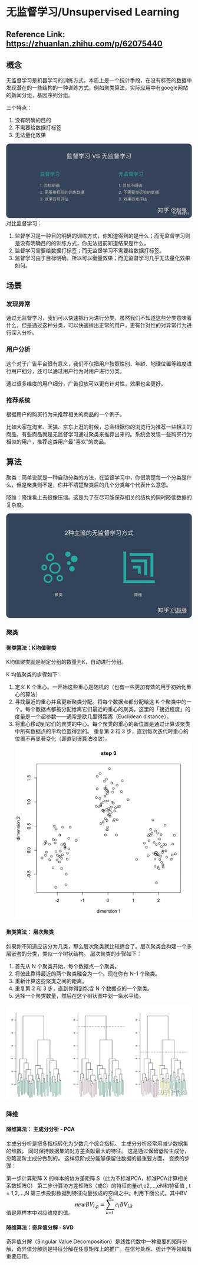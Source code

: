 # 无监督学习/Unsupervised Learning

**Reference Link**: https://zhuanlan.zhihu.com/p/62075440
---

## 概念
无监督学习是机器学习的训练方式，本质上是一个统计手段，在没有标签的数据中发现潜在的一些结构的一种训练方式。例如聚类算法，实际应用中有google网站的新闻分组，基因序列分组。

三个特点：
1. 没有明确的目的
2. 不需要给数据打标签
3. 无法量化效果

![image](./Picture/%E5%AD%A6%E4%B9%A0%E5%AF%B9%E6%AF%94.jpg)
对比监督学习：
1. 监督学习是一种目的明确的训练方式，你知道得到的是什么；而无监督学习则是没有明确目的的训练方式，你无法提前知道结果是什么。
2. 监督学习需要给数据打标签；而无监督学习不需要给数据打标签。
3. 监督学习由于目标明确，所以可以衡量效果；而无监督学习几乎无法量化效果如何。


## 场景
### 发现异常
通过无监督学习，我们可以快速把行为进行分类，虽然我们不知道这些分类意味着什么，但是通过这种分类，可以快速排出正常的用户，更有针对性的对异常行为进行深入分析。

### 用户分析
这个对于广告平台很有意义，我们不仅把用户按照性别、年龄、地理位置等维度进行用户细分，还可以通过用户行为对用户进行分类。

通过很多维度的用户细分，广告投放可以更有针对性，效果也会更好。

### 推荐系统
根据用户的购买行为来推荐相关的商品的一个例子。

比如大家在淘宝、天猫、京东上逛的时候，总会根据你的浏览行为推荐一些相关的商品，有些商品就是无监督学习通过聚类来推荐出来的。系统会发现一些购买行为相似的用户，推荐这类用户最"喜欢"的商品。


## 算法
聚类：简单说就是一种自动分类的方法，在监督学习中，你很清楚每一个分类是什么，但是聚类则不是，你并不清楚聚类后的几个分类每个代表什么意思。

降维：降维看上去很像压缩。这是为了在尽可能保存相关的结构的同时降低数据的复杂度。

![image](./Picture/%E6%97%A0%E7%9B%91%E7%9D%A3%E5%AD%A6%E4%B9%A0%E6%96%B9%E5%BC%8F.jpg)
### 聚类
#### 聚类算法：K均值聚类
K均值聚类就是制定分组的数量为K，自动进行分组。

K 均值聚类的步骤如下：

1. 定义 K 个重心。一开始这些重心是随机的（也有一些更加有效的用于初始化重心的算法）
2. 寻找最近的重心并且更新聚类分配。将每个数据点都分配给这 K 个聚类中的一个。每个数据点都被分配给离它们最近的重心的聚类。这里的「接近程度」的度量是一个超参数——通常是欧几里得距离（Euclidean distance）。
3. 将重心移动到它们的聚类的中心。每个聚类的重心的新位置是通过计算该聚类中所有数据点的平均位置得到的。
重复第 2 和 3 步，直到每次迭代时重心的位置不再显著变化（即直到该算法收敛）。
![image](./Picture/Kmean.webp)


#### 聚类算法： 层次聚类

如果你不知道应该分为几类，那么层次聚类就比较适合了。层次聚类会构建一个多层嵌套的分类，类似一个树状结构。
层次聚类的步骤如下：

1. 首先从 N 个聚类开始，每个数据点一个聚类。
2. 将彼此靠得最近的两个聚类融合为一个。现在你有 N-1 个聚类。
3. 重新计算这些聚类之间的距离。
4. 重复第 2 和 3 步，直到你得到包含 N 个数据点的一个聚类。
5. 选择一个聚类数量，然后在这个树状图中划一条水平线。

![image](./Picture/%E5%B1%82%E6%AC%A1%E8%81%9A%E7%B1%BB.webp)


### 降维

#### 降维算法： 主成分分析 - PCA
主成分分析是把多指标转化为少数几个综合指标。
主成分分析经常用减少数据集的维数， 同时保持数据集的对方差贡献最大的特征。 这是通过保留低阶主成分，忽略高阶主成分做到的。 这样低阶成分能够保留住数据的最重要方面。
变换的步骤：

第一步计算矩阵 X 的样本的协方差矩阵 S（此为不标准PCA，标准PCA计算相关系数矩阵C）
第二步计算协方差矩阵S（或C）的特征向量e1,e2,…,eN和特征值 , t = 1,2,…,N
第三步投影数据到特征向量张成的空间之中。利用下面公式，其中BV值是原样本中对应维度的值。
![image](./Picture/%E5%85%AC%E5%BC%8F.webp)


#### 降维算法：奇异值分解 - SVD
奇异值分解（Singular Value Decomposition）是线性代数中一种重要的矩阵分解，奇异值分解则是特征分解在任意矩阵上的推广。在信号处理、统计学等领域有重要应用。




